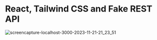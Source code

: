 # React, Tailwind CSS and Fake REST API
![screencapture-localhost-3000-2023-11-21-21_23_51](https://github.com/parmilan1998/crud-project01-rest-api/assets/103124559/061f70f9-d254-4f68-b677-0a2fa6534786)

